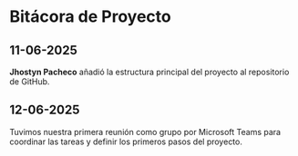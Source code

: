# Bitácora de Proyecto

## 11-06-2025
**Jhostyn Pacheco** añadió la estructura principal del proyecto al repositorio de GitHub.

## 12-06-2025
Tuvimos nuestra primera reunión como grupo por Microsoft Teams para coordinar las tareas y definir los primeros pasos del proyecto.
